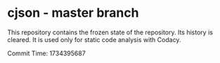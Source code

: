 # cjson - master branch

This repository contains the frozen state of the repository.
Its history is cleared. It is used only for static code
analysis with Codacy.

Commit Time: 1734395687